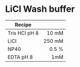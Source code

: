# LiCl Wash buffer

|Recipe||
|-------------|-----:|
|Tris HCl pH 8  |  10 mM |
|LiCl           |    250 mM |
|NP40|0.5 %|
|EDTA pH 8| 1mM|